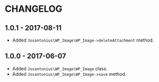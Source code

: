 # CHANGELOG

## 1.0.1 - 2017-08-11

* Added `Josantonius\WP_Image\WP_Image->deleteAttachment` method.

## 1.0.0 - 2017-06-07

* Added `Josantonius\WP_Image\WP_Image` class.
* Added `Josantonius\WP_Image\WP_Image->save` method.